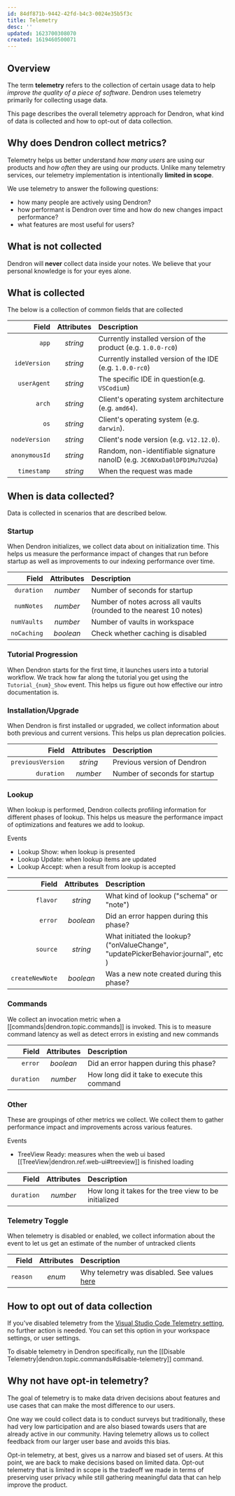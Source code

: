 ```yaml
---
id: 84df871b-9442-42fd-b4c3-0024e35b5f3c
title: Telemetry
desc: ''
updated: 1623700308070
created: 1619460500071
---
```


## Overview

The term **telemetry** refers to the collection of certain usage data to help _improve the quality of a piece of software_. Dendron uses telemetry primarily for collecting usage data.

This page describes the overall telemetry approach for Dendron, what kind of data is collected and how to opt-out of data collection.

## Why does Dendron collect metrics?

Telemetry helps us better understand _how many users_ are using our products and _how often_ they are using our products. Unlike many telemetry services, our telemetry implementation is intentionally **limited in scope**.

We use telemetry to answer the following questions: 
  - how many people are actively using Dendron?
  - how performant is Dendron over time and how do new changes impact performance?
  - what features are most useful for users?

## What is not collected

Dendron will **never** collect data inside your notes. We believe that your personal knowledge is for your eyes alone. 

## What is collected

The below is a collection of common fields that are collected

|          Field | Attributes | Description                                                                            |
| -------------: | :--------: | :------------------------------------------------------------------------------------- |
|      `app` |  _string_  | Currently installed version of the product (e.g. `1.0.0-rc0`)                          |
|      `ideVersion` |  _string_  | Currently installed version of the IDE (e.g. `1.0.0-rc0`)                          |
|      `userAgent` |  _string_  |  The specific IDE in question(e.g. `VSCodium`)                          |
|         `arch` |  _string_  | Client's operating system architecture (e.g. `amd64`).                                 |
|           `os` |  _string_  | Client's operating system (e.g. `darwin`).                                             |
| `nodeVersion` |  _string_  | Client's node version (e.g. `v12.12.0`).                                               |
|    `anonymousId` |  _string_  | Random, non-identifiable signature nanoID (e.g. `JC6NXxDa0lDFD1Mu7U2Ga`) |
|    `timestamp` |  _string_  | When the request was made   |
  

## When is data collected?

Data is collected in scenarios that are described below. 

### Startup 

When Dendron initializes, we collect data about on initialization time. This helps us measure the performance impact of changes that run before startup as well as improvements to our indexing performance over time. 

|          Field | Attributes | Description                                                                            |
| -------------: | :--------: | :------------------------------------------------------------------------------------- |
|      `duration` |  _number_| Number of seconds for startup
|      `numNotes` |  _number_| Number of notes across all vaults (rounded to the nearest 10 notes) |
|      `numVaults` |  _number_| Number of vaults in workspace |
|      `noCaching` |  _boolean_| Check whether caching is disabled |


### Tutorial Progression

When Dendron starts for the first time, it launches users into a tutorial workflow. We track how far along the tutorial you get using the `Tutorial_{num}_Show` event. This helps us figure out how effective our intro documentation is.


### Installation/Upgrade 
When Dendron is first installed or upgraded, we collect information about both previous and current versions. This helps us plan deprecation policies. 


|          Field | Attributes | Description                                                                            |
| -------------: | :--------: | :------------------------------------------------------------------------------------- |
|      `previousVersion` |  _string_| Previous version of Dendron |
|      `duration` |  _number_| Number of seconds for startup

### Lookup

When lookup is performed, Dendron collects profiling information for different phases of lookup. This helps us measure the performance impact of optimizations and features we add to lookup.

Events
- Lookup Show: when lookup is presented
- Lookup Update: when lookup items are updated
- Lookup Accept: when a result from lookup is accepted


|          Field | Attributes | Description                                                                            |
| -------------: | :--------: | :------------------------------------------------------------------------------------- |
|      `flavor` |  _string_| What kind of lookup ("schema" or "note") |
|      `error` |  _boolean_| Did an error happen during this phase? |
|      `source` |  _string_| What initiated the lookup? ("onValueChange", "updatePickerBehavior:journal", etc ) |
|      `createNewNote` |  _boolean_| Was a new note created during this phase? |

### Commands

We collect an invocation metric when a [[commands|dendron.topic.commands]] is invoked. This is to measure command latency as well as detect errors in existing and new commands


|          Field | Attributes | Description                                                                            |
| -------------: | :--------: | :------------------------------------------------------------------------------------- |
|      `error` |  _boolean_| Did an error happen during this phase? |
|      `duration` |  _number_| How long did it take to execute this command|


### Other

These are groupings of other metrics we collect. We collect them to gather performance impact and improvements across various features.

Events
- TreeView Ready: measures when the web ui based [[TreeView|dendron.ref.web-ui#treeview]] is finished loading

|          Field | Attributes | Description                                                                            |
| -------------: | :--------: | :------------------------------------------------------------------------------------- |
|      `duration` |  _number_| How long it takes for the tree view to be initialized |

### Telemetry Toggle
When telemetry is disabled or enabled, we collect information about the event to let us get an estimate of the number of untracked clients

|          Field | Attributes | Description                                                                            |
| -------------: | :--------: | :------------------------------------------------------------------------------------- |
|      `reason` |  _enum_| Why telemetry was disabled. See values [here](https://github.com/dendronhq/dendron/blob/master/packages/common-server/src/analytics.ts#L73:L73) |

## How to opt out of data collection

If you've disabled telemetry from the [Visual Studio Code Telemetry setting](https://code.visualstudio.com/docs/getstarted/telemetry), no further action is needed. You can set this option in your workspace settings, or user settings.

To disable telemetry in Dendron specifically, run the [[Disable Telemetry|dendron.topic.commands#disable-telemetry]] command.

## Why not have opt-in telemetry?

The goal of telemetry is to make data driven decisions about features and use cases that can make the most difference to our users. 

One way we could collect data is to conduct surveys but traditionally, these had very low participation and are also biased towards users that are already active in our community. Having telemetry allows us to collect feedback from our larger user base and avoids this bias. 

Opt-in telemetry, at best, gives us a narrow and biased set of users. At this point, we are back to make decisions based on limited data. Opt-out telemetry that is limited in scope is the tradeoff we made in terms of preserving user privacy while still gathering meaningful data that can help improve the product. 
